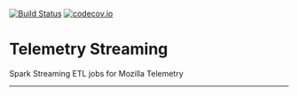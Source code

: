 [![Build Status](https://travis-ci.org/mozilla/telemetry-streaming.svg?branch=master)](https://travis-ci.org/mozilla/telemetry-streaming)
[![codecov.io](https://codecov.io/github/mozilla/telemetry-streaming/coverage.svg?branch=master)](https://codecov.io/github/mozilla/telemetry-streaming?branch=master)

# Telemetry Streaming

Spark Streaming ETL jobs for Mozilla Telemetry

---

